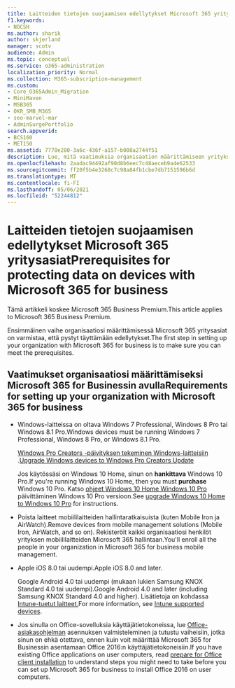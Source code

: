 ```yaml
---
title: Laitteiden tietojen suojaamisen edellytykset Microsoft 365 yritysasiat
f1.keywords:
- NOCSH
ms.author: sharik
author: skjerland
manager: scotv
audience: Admin
ms.topic: conceptual
ms.service: o365-administration
localization_priority: Normal
ms.collection: M365-subscription-management
ms.custom:
- Core_O365Admin_Migration
- MiniMaven
- MSB365
- OKR_SMB_M365
- seo-marvel-mar
- AdminSurgePortfolio
search.appverid:
- BCS160
- MET150
ms.assetid: 7770e280-3a6c-436f-a157-b008a2744f51
description: Lue, mitä vaatimuksia organisaation määrittämiseen yrityksen Microsoft 365 ja työtietojen suojaamiseen käyttäjien laitteissa.
ms.openlocfilehash: 2aadac94492af90d8b6eec7c48aeceb9a4e62533
ms.sourcegitcommit: ff20f5b4e3268c7c98a84fb1cbe7db7151596b6d
ms.translationtype: MT
ms.contentlocale: fi-FI
ms.lasthandoff: 05/06/2021
ms.locfileid: "52244812"
---
```

# <a name="prerequisites-for-protecting-data-on-devices-with-microsoft-365-for-business"></a><span data-ttu-id="e5679-103">Laitteiden tietojen suojaamisen edellytykset Microsoft 365 yritysasiat</span><span class="sxs-lookup"><span data-stu-id="e5679-103">Prerequisites for protecting data on devices with Microsoft 365 for business</span></span>

<span data-ttu-id="e5679-104">Tämä artikkeli koskee Microsoft 365 Business Premium.</span><span class="sxs-lookup"><span data-stu-id="e5679-104">This article applies to Microsoft 365 Business Premium.</span></span>

<span data-ttu-id="e5679-105">Ensimmäinen vaihe organisaatiosi määrittämisessä Microsoft 365 yritysasiat on varmistaa, että pystyt täyttämään edellytykset.</span><span class="sxs-lookup"><span data-stu-id="e5679-105">The first step in setting up your organization with Microsoft 365 for business is to make sure you can meet the prerequisites.</span></span>
  
## <a name="requirements-for-setting-up-your-organization-with-microsoft-365-for-business"></a><span data-ttu-id="e5679-106">Vaatimukset organisaatiosi määrittämiseksi Microsoft 365 for Businessin avulla</span><span class="sxs-lookup"><span data-stu-id="e5679-106">Requirements for setting up your organization with Microsoft 365 for business</span></span>

- <span data-ttu-id="e5679-107">Windows-laitteissa on oltava Windows 7 Professional, Windows 8 Pro tai Windows 8.1 Pro.</span><span class="sxs-lookup"><span data-stu-id="e5679-107">Windows devices must be running Windows 7 Professional, Windows 8 Pro, or Windows 8.1 Pro.</span></span>
    
    <span data-ttu-id="e5679-108">[Windows Pro Creators -päivityksen tekeminen Windows-laitteisiin](upgrade-to-windows-pro-creators-update.md) .</span><span class="sxs-lookup"><span data-stu-id="e5679-108">[Upgrade Windows devices to Windows Pro Creators Update](upgrade-to-windows-pro-creators-update.md)</span></span>
    
    <span data-ttu-id="e5679-109">Jos käytössäsi on Windows 10 Home, sinun on **hankittava** Windows 10 Pro.</span><span class="sxs-lookup"><span data-stu-id="e5679-109">If you're running Windows 10 Home, then you must **purchase** Windows  10 Pro.</span></span> <span data-ttu-id="e5679-110">Katso [ohjeet Windows 10 Home Windows 10 Pro](../business-video/upgrade.md) päivittäminen Windows 10 Pro versioon.</span><span class="sxs-lookup"><span data-stu-id="e5679-110">See [upgrade Windows 10 Home to Windows 10 Pro](../business-video/upgrade.md) for instructions.</span></span> 
    
- <span data-ttu-id="e5679-111">Poista laitteet mobiililaitteiden hallintaratkaisuista (kuten Mobile Iron ja AirWatch).</span><span class="sxs-lookup"><span data-stu-id="e5679-111">Remove devices from mobile management solutions (Mobile Iron, AirWatch, and so on).</span></span> <span data-ttu-id="e5679-112">Rekisteröit kaikki organisaatiosi henkilöt yrityksen mobiililaitteiden Microsoft 365 hallintaan.</span><span class="sxs-lookup"><span data-stu-id="e5679-112">You'll enroll all the people in your organization in Microsoft 365 for business mobile management.</span></span>
    
- <span data-ttu-id="e5679-113">Apple iOS 8.0 tai uudempi.</span><span class="sxs-lookup"><span data-stu-id="e5679-113">Apple iOS 8.0 and later.</span></span>
    
    <span data-ttu-id="e5679-114">Google Android 4.0 tai uudempi (mukaan lukien Samsung KNOX Standard 4.0 tai uudempi).</span><span class="sxs-lookup"><span data-stu-id="e5679-114">Google Android 4.0 and later (including Samsung KNOX Standard 4.0 and higher).</span></span> <span data-ttu-id="e5679-115">Lisätietoja on kohdassa [Intune-tuetut laitteet.](/mem/intune/fundamentals/supported-devices-browsers)</span><span class="sxs-lookup"><span data-stu-id="e5679-115">For more information, see [Intune supported devices](/mem/intune/fundamentals/supported-devices-browsers).</span></span>
    
- <span data-ttu-id="e5679-116">Jos sinulla on Office-sovelluksia käyttäjätietokoneissa, lue [Office-asiakasohjelman](prepare-for-office-client-deployment.md) asennuksen valmisteleminen ja tutustu vaiheisiin, jotka sinun on ehkä otettava, ennen kuin voit määrittää Microsoft 365 for Businessin asentamaan Office 2016:n käyttäjätietokoneisiin.</span><span class="sxs-lookup"><span data-stu-id="e5679-116">If you have existing Office applications on user computers, read [prepare for Office client installation](prepare-for-office-client-deployment.md) to understand steps you might need to take before you can set up Microsoft 365 for business to install Office 2016 on user computers.</span></span>